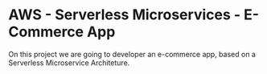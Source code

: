 # AWS - Serverless Microservices - E-Commerce App

On this project we are going to developer an e-commerce app, based on a Serverless Microservice Architeture.

